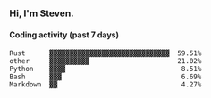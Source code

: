 ### Hi, I'm Steven.

#### Coding activity (past 7 days)
```
Rust      ▓▓▓▓▓▓▓▓▓▓▓▓▓▓▓▓▓▓▓▓▓▓▓▓▓▓▓▓▓▓  59.51%
other     ▓▓▓▓▓▓▓▓▓▓                      21.02%
Python    ▓▓▓▓                             8.51%
Bash      ▓▓▓                              6.69%
Markdown  ▓▓                               4.27%
```
